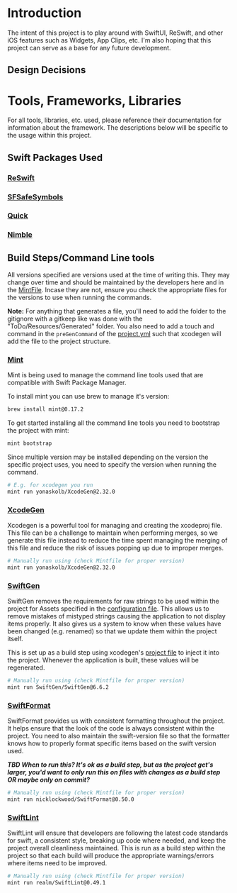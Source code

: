 # Introduction

The intent of this project is to play around with SwiftUI, ReSwift, and other iOS features such as Widgets, App Clips, etc. I'm also hoping that this project can serve as a base for any future development.

## Design Decisions

# Tools, Frameworks, Libraries

For all tools, libraries, etc. used, please reference their documentation for information about the framework. The descriptions below will be specific to the usage within this project.

## Swift Packages Used

### [ReSwift](https://github.com/ReSwift/ReSwift)

### [SFSafeSymbols](https://github.com/SFSafeSymbols/SFSafeSymbols)

### [Quick](https://github.com/Quick/Quick)

### [Nimble](https://github.com/Quick/Nimble)

## Build Steps/Command Line tools

All versions specified are versions used at the time of writing this. They may change over time and should be maintained by the developers here and in the [MintFile](Mintfile). Incase they are not, ensure you check the appropriate files for the versions to use when running the commands.

**Note:** For anything that generates a file, you'll need to add the folder to the gitignore with a gitkeep like was done with the "ToDo/Resources/Generated" folder. You also need to add a touch and command in the `preGenCommand` of the [project.yml](project.yml) such that xcodegen will add the file to the project structure.

### [Mint](https://github.com/yonaskolb/Mint)

Mint is being used to manage the command line tools used that are compatible with Swift Package Manager.

To install mint you can use brew to manage it's version:

```bash
brew install mint@0.17.2
```

To get started installing all the command line tools you need to bootstrap the project with mint:

```bash
mint bootstrap
```

Since multiple version may be installed depending on the version the specific project uses, you need to specify the version when running the command.

```bash
# E.g. for xcodegen you run
mint run yonaskolb/XcodeGen@2.32.0
```

### [XcodeGen](https://github.com/yonaskolb/XcodeGen)

Xcodegen is a powerful tool for managing and creating the xcodeproj file. This file can be a challenge to maintain when performing merges, so we generate this file instead to reduce the time spent managing the merging of this file and reduce the risk of issues popping up due to improper merges.

```bash
# Manually run using (check Mintfile for proper version)
mint run yonaskolb/XcodeGen@2.32.0
```

### [SwiftGen](https://github.com/SwiftGen/SwiftGen)

SwiftGen removes the requirements for raw strings to be used within the project for Assets specified in the [configuration file](swiftgen.yml). This allows us to remove mistakes of mistyped strings causing the application to not display items properly. It also gives us a system to know when these values have been changed (e.g. renamed) so that we update them within the project itself.

This is set up as a build step using xcodegen's [project file](project.yml) to inject it into the project. Whenever the application is built, these values will be regenerated.

```bash
# Manually run using (check Mintfile for proper version)
mint run SwiftGen/SwiftGen@6.6.2
```

### [SwiftFormat](https://github.com/nicklockwood/SwiftFormat)

SwiftFormat provides us with consistent formatting throughout the project. It helps ensure that the look of the code is always consistent within the project. You need to also maintain the swift-version file so that the formatter knows how to properly format specific items based on the swift version used.

**_TBD When to run this? It's ok as a build step, but as the project get's larger, you'd want to only run this on files with changes as a build step OR maybe only on commit?_**

```bash
# Manually run using (check Mintfile for proper version)
mint run nicklockwood/SwiftFormat@0.50.0
```

### [SwiftLint](https://github.com/realm/SwiftLint)

SwiftLint will ensure that developers are following the latest code standards for swift, a consistent style, breaking up code where needed, and keep the project overall cleanliness maintained. This is run as a build step within the project so that each build will produce the appropriate warnings/errors where items need to be improved.

```bash
# Manually run using (check Mintfile for proper version)
mint run realm/SwiftLint@0.49.1
```
